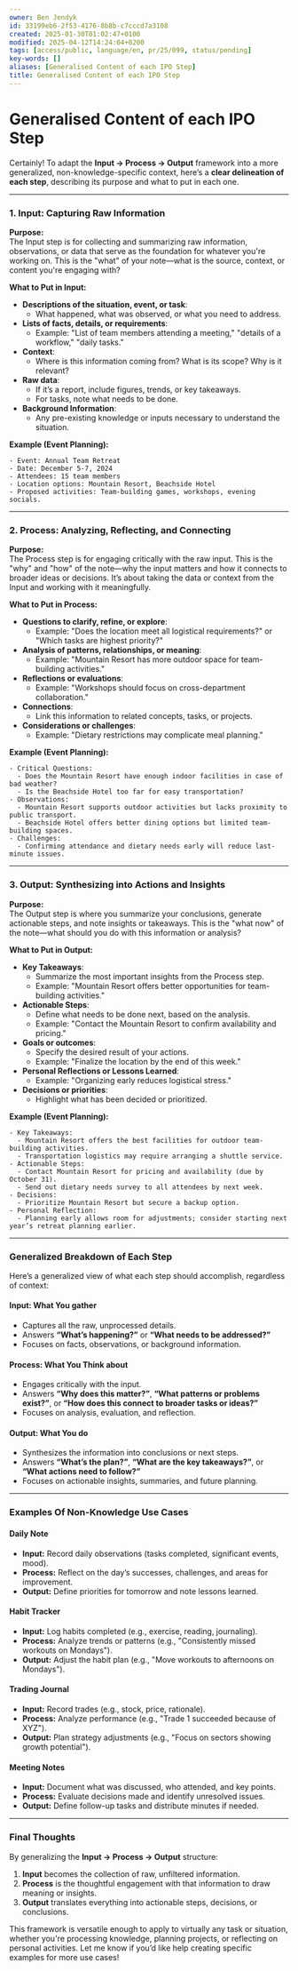```yaml
---
owner: Ben Jendyk
id: 33199eb6-2f53-4176-8b8b-c7cccd7a3108
created: 2025-01-30T01:02:47+0100
modified: 2025-04-12T14:24:04+0200
tags: [access/public, language/en, pr/25/099, status/pending]
key-words: []
aliases: [Generalised Content of each IPO Step]
title: Generalised Content of each IPO Step
---
```


# Generalised Content of each IPO Step

Certainly! To adapt the **Input → Process → Output** framework into a more generalized, non-knowledge-specific context, here’s a **clear delineation of each step**, describing its purpose and what to put in each one.

---

### **1. Input: Capturing Raw Information**

**Purpose:**  
The Input step is for collecting and summarizing raw information, observations, or data that serve as the foundation for whatever you're working on. This is the "what" of your note—what is the source, context, or content you're engaging with?

**What to Put in Input:**
- **Descriptions of the situation, event, or task**:
  - What happened, what was observed, or what you need to address.
- **Lists of facts, details, or requirements**:
  - Example: "List of team members attending a meeting," "details of a workflow," "daily tasks."
- **Context**:
  - Where is this information coming from? What is its scope? Why is it relevant?
- **Raw data**:
  - If it’s a report, include figures, trends, or key takeaways.
  - For tasks, note what needs to be done.
- **Background Information**:
  - Any pre-existing knowledge or inputs necessary to understand the situation.

**Example (Event Planning):**

```
- Event: Annual Team Retreat
- Date: December 5-7, 2024
- Attendees: 15 team members
- Location options: Mountain Resort, Beachside Hotel
- Proposed activities: Team-building games, workshops, evening socials.
```

---

### **2. Process: Analyzing, Reflecting, and Connecting**

**Purpose:**  
The Process step is for engaging critically with the raw input. This is the "why" and "how" of the note—why the input matters and how it connects to broader ideas or decisions. It’s about taking the data or context from the Input and working with it meaningfully.

**What to Put in Process:**
- **Questions to clarify, refine, or explore**:
  - Example: "Does the location meet all logistical requirements?" or "Which tasks are highest priority?"
- **Analysis of patterns, relationships, or meaning**:
  - Example: "Mountain Resort has more outdoor space for team-building activities."
- **Reflections or evaluations**:
  - Example: "Workshops should focus on cross-department collaboration."
- **Connections**:
  - Link this information to related concepts, tasks, or projects.
- **Considerations or challenges**:
  - Example: "Dietary restrictions may complicate meal planning."

**Example (Event Planning):**

```
- Critical Questions:
  - Does the Mountain Resort have enough indoor facilities in case of bad weather?
  - Is the Beachside Hotel too far for easy transportation?
- Observations:
  - Mountain Resort supports outdoor activities but lacks proximity to public transport.
  - Beachside Hotel offers better dining options but limited team-building spaces.
- Challenges:
  - Confirming attendance and dietary needs early will reduce last-minute issues.
```

---

### **3. Output: Synthesizing into Actions and Insights**

**Purpose:**  
The Output step is where you summarize your conclusions, generate actionable steps, and note insights or takeaways. This is the "what now" of the note—what should you do with this information or analysis?

**What to Put in Output:**
- **Key Takeaways**:
  - Summarize the most important insights from the Process step.
  - Example: "Mountain Resort offers better opportunities for team-building activities."
- **Actionable Steps**:
  - Define what needs to be done next, based on the analysis.
  - Example: "Contact the Mountain Resort to confirm availability and pricing."
- **Goals or outcomes**:
  - Specify the desired result of your actions.
  - Example: "Finalize the location by the end of this week."
- **Personal Reflections or Lessons Learned**:
  - Example: "Organizing early reduces logistical stress."
- **Decisions or priorities**:
  - Highlight what has been decided or prioritized.

**Example (Event Planning):**

```
- Key Takeaways:
  - Mountain Resort offers the best facilities for outdoor team-building activities.
  - Transportation logistics may require arranging a shuttle service.
- Actionable Steps:
  - Contact Mountain Resort for pricing and availability (due by October 31).
  - Send out dietary needs survey to all attendees by next week.
- Decisions:
  - Prioritize Mountain Resort but secure a backup option.
- Personal Reflection:
  - Planning early allows room for adjustments; consider starting next year’s retreat planning earlier.
```

---

### **Generalized Breakdown of Each Step**

Here’s a generalized view of what each step should accomplish, regardless of context:

#### **Input: What You gather**

- Captures all the raw, unprocessed details.
- Answers **“What’s happening?”** or **“What needs to be addressed?”**
- Focuses on facts, observations, or background information.

#### **Process: What You Think about**

- Engages critically with the input.
- Answers **“Why does this matter?”**, **“What patterns or problems exist?”**, or **“How does this connect to broader tasks or ideas?”**
- Focuses on analysis, evaluation, and reflection.

#### **Output: What You do**

- Synthesizes the information into conclusions or next steps.
- Answers **“What’s the plan?”**, **“What are the key takeaways?”**, or **“What actions need to follow?”**
- Focuses on actionable insights, summaries, and future planning.

---

### **Examples Of Non-Knowledge Use Cases**

#### **Daily Note**

- **Input:** Record daily observations (tasks completed, significant events, mood).
- **Process:** Reflect on the day’s successes, challenges, and areas for improvement.
- **Output:** Define priorities for tomorrow and note lessons learned.

#### **Habit Tracker**

- **Input:** Log habits completed (e.g., exercise, reading, journaling).
- **Process:** Analyze trends or patterns (e.g., "Consistently missed workouts on Mondays").
- **Output:** Adjust the habit plan (e.g., "Move workouts to afternoons on Mondays").

#### **Trading Journal**

- **Input:** Record trades (e.g., stock, price, rationale).
- **Process:** Analyze performance (e.g., "Trade 1 succeeded because of XYZ").
- **Output:** Plan strategy adjustments (e.g., "Focus on sectors showing growth potential").

#### **Meeting Notes**

- **Input:** Document what was discussed, who attended, and key points.
- **Process:** Evaluate decisions made and identify unresolved issues.
- **Output:** Define follow-up tasks and distribute minutes if needed.

---

### **Final Thoughts**

By generalizing the **Input → Process → Output** structure:
1. **Input** becomes the collection of raw, unfiltered information.
2. **Process** is the thoughtful engagement with that information to draw meaning or insights.
3. **Output** translates everything into actionable steps, decisions, or conclusions.

This framework is versatile enough to apply to virtually any task or situation, whether you're processing knowledge, planning projects, or reflecting on personal activities. Let me know if you’d like help creating specific examples for more use cases!
